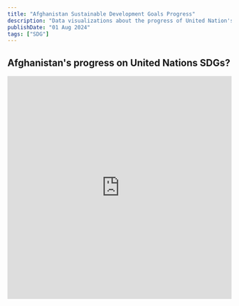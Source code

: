 ```yaml
---
title: "Afghanistan Sustainable Development Goals Progress"
description: "Data visualizations about the progress of United Nation's Sustainable Development Goals in Afghanistan"
publishDate: "01 Aug 2024"
tags: ["SDG"]
---
```



## Afghanistan's progress on United Nations SDGs?

<iframe title="The Sustainable Development Goals Scores (0 -100), 2023 vs. 2010" aria-label="Arrow Plot" id="datawrapper-chart-DtZPY" src="https://datawrapper.dwcdn.net/DtZPY/1/" scrolling="no" frameborder="0" style="width: 0; min-width: 100% !important; border: none;" height="500" data-external="1"></iframe><script type="text/javascript">!function(){"use strict";window.addEventListener("message",(function(a){if(void 0!==a.data["datawrapper-height"]){var e=document.querySelectorAll("iframe");for(var t in a.data["datawrapper-height"])for(var r=0;r<e.length;r++)if(e[r].contentWindow===a.source){var i=a.data["datawrapper-height"][t]+"px";e[r].style.height=i}}}))}();
</script>


